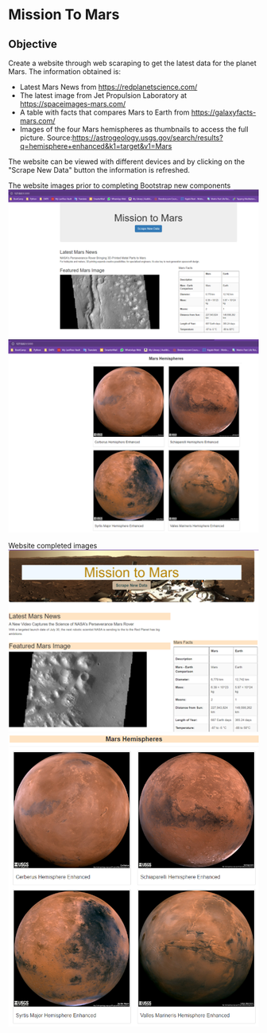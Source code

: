# Mission To Mars
## Objective
Create a website through web scaraping to get the latest data for the planet Mars.
The information obtained is:
- Latest Mars News from https://redplanetscience.com/
- The latest image from Jet Propulsion Laboratory at https://spaceimages-mars.com/
- A table with facts that compares Mars to Earth from https://galaxyfacts-mars.com/
- Images of the four Mars hemispheres as thumbnails to access the full picture. 
Source:https://astrogeology.usgs.gov/search/results?q=hemisphere+enhanced&k1=target&v1=Mars

The website can be viewed with different devices and by clicking on the "Scrape New Data" button the information is refreshed. 

The website images prior to completing Bootstrap new components
![Top_Website_Prior](https://github.com/Jimena-QM/Mission-to-Mars/blob/main/Resources/Mission_to_Mars_img_1.png)
![Bottom_Website_Prior](https://github.com/Jimena-QM/Mission-to-Mars/blob/main/Resources/Mission_to_Mars_img_2.png)

Website completed images
![Top_Website_Complete](https://github.com/Jimena-QM/Mission-to-Mars/blob/main/Resources/Mission_to_Mars_img_3.png)
![Bottom_Website_Complete](https://github.com/Jimena-QM/Mission-to-Mars/blob/main/Resources/Mission_to_Mars_img_4.png)

